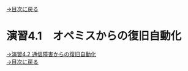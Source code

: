 [→目次に戻る](/README.md)
<br>
# 演習4.1　オペミスからの復旧自動化




[→演習4.2 通信障害からの復旧自動化](/4.2-automation_of_recovery_from_network_communication_failures.md)  
[→目次に戻る](/README.md)
